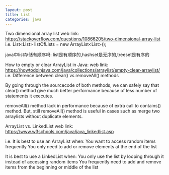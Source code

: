 ```yaml
---
layout: post
title: List
categories: java
---
```

Two dimensional array list
web link: https://stackoverflow.com/questions/10866205/two-dimensional-array-list
i.e.
    List<List<String>> listOfLists = new ArrayList<List<String>>();


java中list存储有顺序吗:
list是有顺序的,hashset是无序的,treeset是有序的


How to empty or clear ArrayList in Java:
web link: https://howtodoinjava.com/java/collections/arraylist/empty-clear-arraylist/
i.e.    Difference between clear() vs removeAll() methods

By going through the sourcecode of both methods, we can safely say that clear() method give much better performance because of less number of statements it executes.

removeAll() method lack in performance because of extra call to contains() method.
But, still removeAll() method is useful in cases such as merge two arraylists without duplicate elements.



ArrayList vs. LinkedList
web link: https://www.w3schools.com/java/java_linkedlist.asp

i.e.
It is best to use an ArrayList when:
    You want to access random items frequently
    You only need to add or remove elements at the end of the list

It is best to use a LinkedList when:
    You only use the list by looping through it instead of accessing random items
    You frequently need to add and remove items from the beginning or middle of the list













